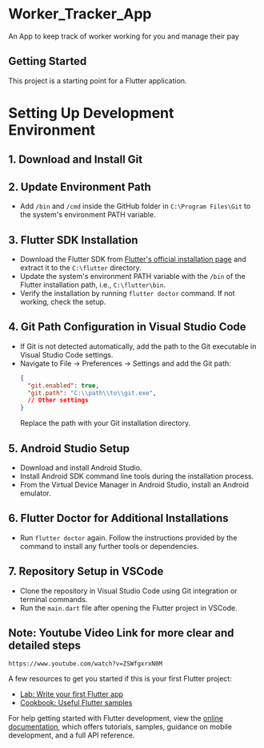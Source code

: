 # Worker_Tracker_App

An App to keep track of worker working for you and manage their pay

## Getting Started

This project is a starting point for a Flutter application.


# Setting Up Development Environment

## 1. Download and Install Git
## 2. Update Environment Path
   - Add `/bin` and `/cmd` inside the GitHub folder in `C:\Program Files\Git` to the system's environment PATH variable.

## 3. Flutter SDK Installation
   - Download the Flutter SDK from [Flutter's official installation page](https://docs.flutter.dev/get-started/install) and extract it to the `C:\flutter` directory.
   - Update the system's environment PATH variable with the `/bin` of the Flutter installation path, i.e., `C:\flutter\bin`.
   - Verify the installation by running `flutter doctor` command. If not working, check the setup.

## 4. Git Path Configuration in Visual Studio Code
   - If Git is not detected automatically, add the path to the Git executable in Visual Studio Code settings.
   - Navigate to File → Preferences → Settings and add the Git path:
     ```json
     {
       "git.enabled": true,
       "git.path": "C:\\path\\to\\git.exe",
       // Other settings
     }
     ```
     Replace the path with your Git installation directory.

## 5. Android Studio Setup
   - Download and install Android Studio.
   - Install Android SDK command line tools during the installation process.
   - From the Virtual Device Manager in Android Studio, install an Android emulator.

## 6. Flutter Doctor for Additional Installations
   - Run `flutter doctor` again. Follow the instructions provided by the command to install any further tools or dependencies.

## 7. Repository Setup in VSCode
   - Clone the repository in Visual Studio Code using Git integration or terminal commands.
   - Run the `main.dart` file after opening the Flutter project in VSCode.

## Note: Youtube Video Link for more clear and detailed steps
   `https://www.youtube.com/watch?v=ZSWfgxrxN0M` 












A few resources to get you started if this is your first Flutter project:

- [Lab: Write your first Flutter app](https://docs.flutter.dev/get-started/codelab)
- [Cookbook: Useful Flutter samples](https://docs.flutter.dev/cookbook)

For help getting started with Flutter development, view the
[online documentation](https://docs.flutter.dev/), which offers tutorials,
samples, guidance on mobile development, and a full API reference.

